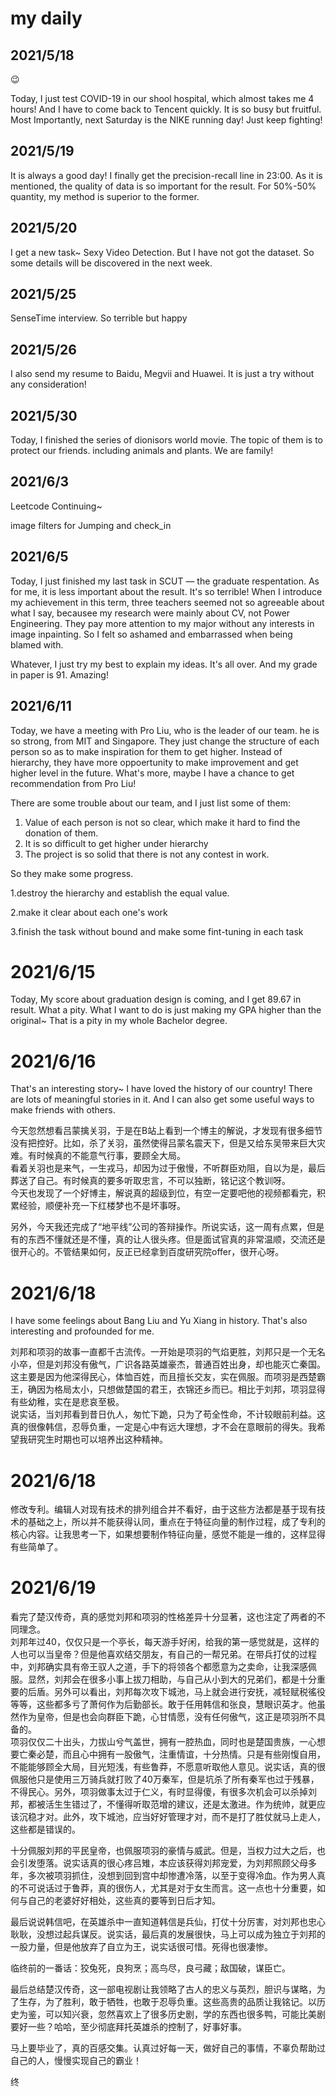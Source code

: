 # my daily


## 2021/5/18

😉

Today, I just test COVID-19 in our shool hospital, which almost takes me 4 hours! And I have to come back to Tencent quickly. It is so busy but fruitful. Most Importantly, next Saturday is the NIKE running day! Just keep fighting!

## 2021/5/19

It is always a good day! I finally get the precision-recall line in 23:00. As it is mentioned, the quality of data is so important for the result. For 50%-50% quantity, my method is superior to the former.

## 2021/5/20

I get a new task~ Sexy Video Detection. But I have not got the dataset. So some details will be discovered in the next week.

## 2021/5/25

SenseTime interview. So terrible but happy

## 2021/5/26

I also send my resume to Baidu, Megvii and Huawei. It is just a try without any consideration!

## 2021/5/30

Today, I finished the series of dionisors world movie. The topic of them is to protect our friends. including animals and plants. We are family!

## 2021/6/3

Leetcode Continuing~

image filters for Jumping and check_in

## 2021/6/5

Today, I just finished my last task in SCUT — the graduate respentation. As for me, it is less important about the result. It's so terrible! When I introduce my achievement in this term, three teachers seemed not so agreeable about what I say, becausee my research were mainly about CV, not Power Engineering. They pay more attention to my major without any interests in image inpainting. So I felt so ashamed and embarrassed when being blamed with.

Whatever,  I just try my best to explain my ideas. It's all over. And my grade in paper is 91. Amazing!

## 2021/6/11

Today, we have a meeting with Pro Liu, who is the leader of our team. he is so strong, from MIT and Singapore. They just change the structure of each person so as to make inspiration for them to get higher. Instead of hierarchy, they have more oppoertunity to make improvement and get higher level in the future. What's more, maybe I have a chance to get recommendation from Pro Liu!

There are some trouble about our team, and I just list some of them:

1. Value of each person is not so clear, which make it hard to find the donation of them.
2. It is so difficult to get higher under hierarchy
3. The project is so solid that there is not any contest in work.

So they make some progress.

1.destroy the hierarchy and establish the equal value.

2.make it clear about each one's work

3.finish the task without bound and make some fint-tuning in each task

# 2021/6/15

Today, My score about graduation design is coming, and I get 89.67 in result. What a pity. What I want to do is just making my GPA higher than the original~ That is a pity in my whole Bachelor degree.

# 2021/6/16

That's an interesting story~ I have loved the history of our country! There are lots of meaningful stories in it. And I can also get some useful ways to make friends with others.  

今天忽然想看吕蒙擒关羽，于是在B站上看到一个博主的解说，才发现有很多细节没有把控好。比如，杀了关羽，虽然使得吕蒙名震天下，但是又给东吴带来巨大灾难。有时候真的不能意气行事，要顾全大局。  
看着关羽也是来气，一生戎马，却因为过于傲慢，不听群臣劝阻，自以为是，最后葬送了自己。有时候真的要多听取忠言，不可以独断，铭记这个教训呀。  
今天也发现了一个好博主，解说真的超级到位，有空一定要吧他的视频都看完，积累经验，顺便补充一下红楼梦也不是坏事呀。

另外，今天我还完成了“地平线”公司的答辩操作。所说实话，这一周有点累，但是有的东西不懂就还是不懂，真的让人很头疼。但是面试官真的非常温顺，交流还是很开心的。不管结果如何，反正已经拿到百度研究院offer，很开心呀。

# 2021/6/18
I have some feelings about Bang Liu and Yu Xiang in history. That's also interesting and profounded for me.

刘邦和项羽的故事一直都千古流传。一开始是项羽的气焰更胜，刘邦只是一个无名小卒，但是刘邦没有傲气，广识各路英雄豪杰，普通百姓出身，却也能灭亡秦国。这主要是因为他深得民心，体恤百姓，而且擅长交友，实在佩服。而项羽是西楚霸王，确因为格局太小，只想做楚国的君王，衣锦还乡而已。相比于刘邦，项羽显得有些幼稚，实在是悲哀至极。  
说实话，当刘邦看到昔日仇人，匆忙下跪，只为了苟全性命，不计较眼前利益。这真的很像韩信，忍辱负重，一定是心中有远大理想，才不会在意眼前的得失。我希望我研究生时期也可以培养出这种精神。

# 2021/6/18  

修改专利。编辑人对现有技术的排列组合并不看好，由于这些方法都是基于现有技术的基础之上，所以并不能获得认同，重点在于特征向量的制作过程，成了专利的核心内容。让我思考一下，如果想要制作特征向量，感觉不能是一维的，这样显得有些简单了。

# 2021/6/19

看完了楚汉传奇，真的感觉刘邦和项羽的性格差异十分显著，这也注定了两者的不同理念。  
刘邦年过40，仅仅只是一个亭长，每天游手好闲，给我的第一感觉就是，这样的人也可以当皇帝？但是他喜欢结交朋友，有自己的一帮兄弟。在带兵打仗的过程中，刘邦确实具有帝王驭人之道，手下的将领各个都愿意为之卖命，让我深感佩服。显然，刘邦会在很多小事上拔刀相助，与自己从小到大的兄弟们，都是十分重要的后盾。另外可以看出，刘邦每次攻下城池，马上就会进行安抚，减轻赋税徭役等等，这些都多亏了萧何作为后勤部长。敢于任用韩信和张良，慧眼识英才。他虽然作为皇帝，但是也会向群臣下跪，心甘情愿，没有任何傲气，这正是项羽所不具备的。  
项羽仅仅二十出头，力拔山兮气盖世，拥有一腔热血，同时也是楚国贵族，一心想要亡秦必楚，而且心中拥有一股傲气，注重情谊，十分热情。只是有些刚愎自用，不能能够顾全大局，目光短浅，有些鲁莽，不愿意听取他人意见。说实话，真的很佩服他只是使用三万骑兵就打败了40万秦军，但是坑杀了所有秦军也过于残暴，不得民心。另外，项羽做事太过于仁义，有时显得傻，有很多次机会可以杀掉刘邦，都被活生生错过了，不懂得听取范增的建议，还是太激进。作为统帅，就更应该沉稳才对。此外，攻下城池，应当好好管理才对，而不是打了胜仗就马上走人，这些都是错误的。

十分佩服刘邦的平民皇帝，也佩服项羽的豪情与威武。但是，当权力过大之后，也会引发堕落。说实话真的很心疼吕雉，本应该获得刘邦宠爱，为刘邦照顾父母多年，多次被项羽抓住，没想到回到宫中却惨遭冷落，以至于变得冷血。作为男人真的不可说话过于鲁莽，真的很伤人，尤其是对于女生而言。这一点也十分重要，如何与自己的老婆好好相处，这些真的要等到日后才知。

最后说说韩信吧，在英雄杀中一直知道韩信是兵仙，打仗十分厉害，对刘邦也忠心耿耿，没想过起兵谋反。说实话，最后真的发展很快，马上可以成为独立于刘邦的一股力量，但是他放弃了自立为王，说实话很可惜。死得也很凄惨。

临终前的一番话：狡兔死，良狗烹；高鸟尽，良弓藏；敌国破，谋臣亡。

最后总结楚汉传奇，这一部电视剧让我领略了古人的忠义与英烈，胆识与谋略，为了生存，为了胜利，敢于牺牲，也敢于忍辱负重。这些高贵的品质让我铭记。以历史为鉴，可以知兴衰，忽然喜欢上了很多历史剧，学的东西也很多鸭，可能比美剧要好一些？哈哈，至少彻底拜托英雄杀的控制了，好事好事。

马上要毕业了，真的百感交集。认真过好每一天，做好自己的事情，不辜负帮助过自己的人，慢慢实现自己的霸业！

终
